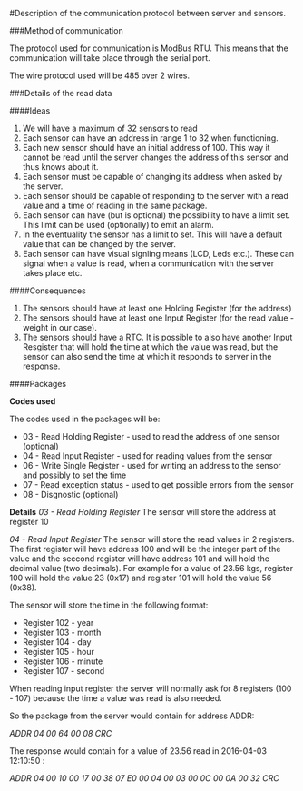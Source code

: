 #Description of the communication protocol between server and sensors.

###Method of communication

The protocol used for communication is ModBus RTU. This means that the communication will take place through the serial port. 

The wire protocol used will be 485 over 2 wires.

###Details of the read data

####Ideas

1. We will have a maximum of 32 sensors to read
2. Each sensor can have an address in range 1 to 32 when functioning. 
3. Each new sensor should have an initial address of 100. This way it cannot be read until the server changes the address of this sensor and thus knows about it.
4. Each sensor must be capable of changing its address when asked by the server.
5. Each sensor should be capable of responding to the server with a read value and a time of reading in the same package.
6. Each sensor can have (but is optional) the possibility to have a limit set. This limit can be used (optionally) to emit an alarm.
7. In the eventuality the sensor has a limit to set. This will have a default value that can be changed by the server.
8. Each sensor can have visual signling means (LCD, Leds etc.). These can signal when a value is read, when a communication with the server takes place etc.

####Consequences

1. The sensors should have at least one Holding Register (for the address)
2. The sensors should have at least one Input Register (for the read value - weight in our case).
3. The sensors should have a RTC. It is possible to also have another Input Resgister that will hold the time at which the value was read, but the sensor can also send the time at which it responds to server in the response.

####Packages

**Codes used**

The codes used in the packages will be:

* 03 - Read Holding Register - used to read the address of one sensor (optional)
* 04 - Read Input Register - used for reading values from the sensor
* 06 - Write Single Register - used for writing an address to the sensor and possibly to set the time
* 07 - Read exception status - used to get possible errors from the sensor
* 08 - Disgnostic (optional)

**Details**
*03 - Read Holding Register*
The sensor will store the address at register 10

*04 - Read Input Register*
The sensor will store the read values in 2 registers. The first register will have address 100 and will be the integer part of the value and the seccond register will have address 101 and will hold the decimal value (two decimals).
For example for a value of 23.56 kgs, register 100 will hold the value 23 (0x17) and register 101 will hold the value 56 (0x38).

The sensor will store the time in the following format:
* Register 102 - year
* Register 103 - month
* Register 104 - day
* Register 105 - hour
* Register 106 - minute
* Register 107 - second

When reading input register the server will normally ask for 8 registers (100 - 107) because the time a value was read is also needed.

So the package from the server would contain for address ADDR:

_ADDR 04 00 64 00 08 CRC_

The response would contain for a value of 23.56 read in 2016-04-03 12:10:50 :

_ADDR 04 00 10 00 17 00 38 07 E0 00 04 00 03 00 0C 00 0A 00 32 CRC_



